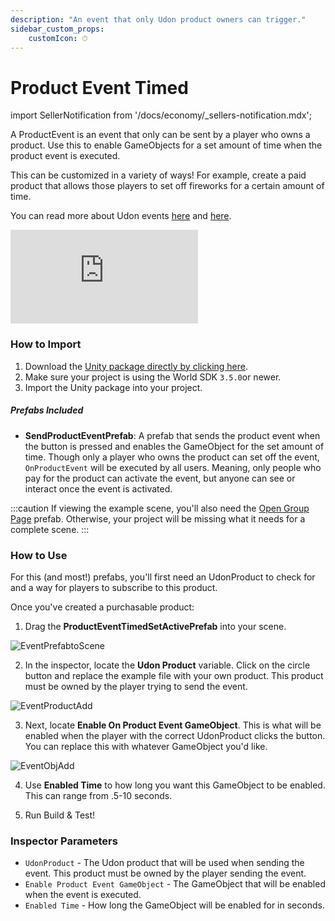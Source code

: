 ```yaml
---
description: "An event that only Udon product owners can trigger."
sidebar_custom_props:
    customIcon: ⏱
---
```


# Product Event Timed

import SellerNotification from '/docs/economy/_sellers-notification.mdx';

<SellerNotification/>

A ProductEvent is an event that only can be sent by a player who owns a product. Use this to enable GameObjects for a set amount of time when the product event is executed.

This can be customized in a variety of ways! For example, create a paid product that allows those players to set off fireworks for a certain amount of time. 

You can read more about Udon events [here](https://creators.vrchat.com/worlds/udon/graph/event-nodes/) and [here](https://udonsharp.docs.vrchat.com/events/).

<div class="video-container">
    <iframe src="https://assets.vrchat.com/videos/docs/ProductEvent_Preview.mp4" title="Timed Event" frameborder="0" allow="encrypted-media; gyroscope; web-share" allowfullscreen></iframe>
</div>

### How to Import
1. Download the [Unity package directly by clicking here](https://cdn.sanity.io/files/yvg0vlb9/production/b1547cd3c689c256299f802b3a19c8bbc9da8613.unitypackage).
2. Make sure your project is using the World SDK `3.5.0`or newer.
3. Import the Unity package into your project.

##### Prefabs Included
* **SendProductEventPrefab**: A prefab that sends the product event when the button is pressed and enables the GameObject for the set amount of time. Though only a player who owns the product can set off the event, `OnProductEvent` will be executed by all users. Meaning, only people who pay for the product can activate the event, but anyone can see or interact once the event is activated.

:::caution
If viewing the example scene, you'll also need the [Open Group Page](/economy/sdk/examples/open-group-page) prefab. Otherwise, your project will be missing what it needs for a complete scene.
:::

### How to Use

For this (and most!) prefabs, you'll first need an UdonProduct to check for and a way for players to subscribe to this product. 

Once you've created a purchasable product:

1. Drag the **ProductEventTimedSetActivePrefab** into your scene.

![EventPrefabtoScene](/img/economy/examples/ProductEvent_DragIntoScene.png "Dragging the prefab into scene.")

2. In the inspector, locate the **Udon Product** variable. Click on the circle button and replace the example file with your own product. This product must be owned by the player trying to send the event.

![EventProductAdd](/img/economy/examples/ProductEvent_SelectUdonProduct.png "Dragging the prefab into scene.")

3. Next, locate **Enable On Product Event GameObject**. This is what will be enabled when the player with the correct UdonProduct clicks the button. You can replace this with whatever GameObject you'd like.

![EventObjAdd](/img/economy/examples/ProductEvent_SelectCustomObject.png "Adding a custom GameObject.")

4. Use **Enabled Time** to how long you want this GameObject to be enabled. This can range from .5-10 seconds.

5. Run Build & Test!

### Inspector Parameters

* `UdonProduct` - The Udon product that will be used when sending the event. This product must be owned by the player sending the event.
* `Enable Product Event GameObject` - The GameObject that will be enabled when the event is executed.
* `Enabled Time` - How long the GameObject will be enabled for in seconds.
